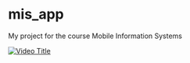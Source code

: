 # mis_app

My project for the course Mobile Information Systems

[![Video Title](https://youtube.com/shorts/XC8ozQOkqgw?feature=share)](https://youtube.com/shorts/XC8ozQOkqgw?feature=share)

